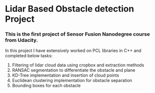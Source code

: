 # Lidar Based Obstacle detection Project 

### This is the first project of Sensor Fusion Nanodegree course from Udacity.

In this project I have extensively worked on PCL libraries in C++ and completed below tasks:

1. Filtering of lidar cloud data using cropbox and extraction methods
2. RANSAC segmentation to differentiate the obstacle and plane
3. KD-Tree implementation and insertion of cloud points
4. Euclidean clustering implementation for obstacle separation
5. Bounding boxes for each obstacle








